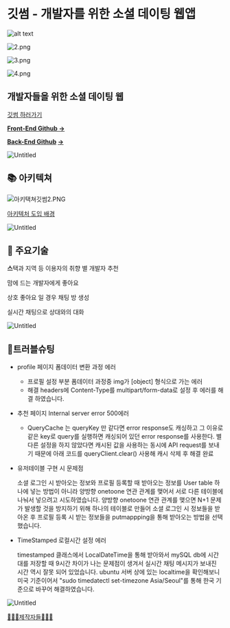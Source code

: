 # 깃썸 - 개발자를 위한 소셜 데이팅 웹앱

![alt text](1.png)


![2.png](%E1%84%80%E1%85%B5%E1%86%BA%E1%84%8A%E1%85%A5%E1%86%B7%20-%20%E1%84%80%E1%85%A2%E1%84%87%E1%85%A1%E1%86%AF%E1%84%8C%E1%85%A1%E1%84%85%E1%85%B3%E1%86%AF%20%E1%84%8B%E1%85%B1%E1%84%92%E1%85%A1%E1%86%AB%20%E1%84%89%E1%85%A9%E1%84%89%E1%85%A7%E1%86%AF%20%E1%84%83%E1%85%A6%E1%84%8B%E1%85%B5%E1%84%90%E1%85%B5%E1%86%BC%20%E1%84%8B%E1%85%B0%E1%86%B8%E1%84%8B%E1%85%A2%E1%86%B8%20051c687f0b7245368ba77165a32264be/2.png)

![3.png](%E1%84%80%E1%85%B5%E1%86%BA%E1%84%8A%E1%85%A5%E1%86%B7%20-%20%E1%84%80%E1%85%A2%E1%84%87%E1%85%A1%E1%86%AF%E1%84%8C%E1%85%A1%E1%84%85%E1%85%B3%E1%86%AF%20%E1%84%8B%E1%85%B1%E1%84%92%E1%85%A1%E1%86%AB%20%E1%84%89%E1%85%A9%E1%84%89%E1%85%A7%E1%86%AF%20%E1%84%83%E1%85%A6%E1%84%8B%E1%85%B5%E1%84%90%E1%85%B5%E1%86%BC%20%E1%84%8B%E1%85%B0%E1%86%B8%E1%84%8B%E1%85%A2%E1%86%B8%20051c687f0b7245368ba77165a32264be/3.png)

![4.png](%E1%84%80%E1%85%B5%E1%86%BA%E1%84%8A%E1%85%A5%E1%86%B7%20-%20%E1%84%80%E1%85%A2%E1%84%87%E1%85%A1%E1%86%AF%E1%84%8C%E1%85%A1%E1%84%85%E1%85%B3%E1%86%AF%20%E1%84%8B%E1%85%B1%E1%84%92%E1%85%A1%E1%86%AB%20%E1%84%89%E1%85%A9%E1%84%89%E1%85%A7%E1%86%AF%20%E1%84%83%E1%85%A6%E1%84%8B%E1%85%B5%E1%84%90%E1%85%B5%E1%86%BC%20%E1%84%8B%E1%85%B0%E1%86%B8%E1%84%8B%E1%85%A2%E1%86%B8%20051c687f0b7245368ba77165a32264be/4.png)

## 개발자들을 위한 소셜 데이팅 웹

[깃썸 하러가기](https://main.d20iwpsyv6d6f7.amplifyapp.com/)

**[Front-End Github →](https://github.com/developer-dating/gitssum-FE)**

**[Back-End Github](https://github.com/developer-dating/gitssum-BE) [→](https://github.com/bokjiri/back-end)**

![Untitled](%E1%84%80%E1%85%B5%E1%86%BA%E1%84%8A%E1%85%A5%E1%86%B7%20-%20%E1%84%80%E1%85%A2%E1%84%87%E1%85%A1%E1%86%AF%E1%84%8C%E1%85%A1%E1%84%85%E1%85%B3%E1%86%AF%20%E1%84%8B%E1%85%B1%E1%84%92%E1%85%A1%E1%86%AB%20%E1%84%89%E1%85%A9%E1%84%89%E1%85%A7%E1%86%AF%20%E1%84%83%E1%85%A6%E1%84%8B%E1%85%B5%E1%84%90%E1%85%B5%E1%86%BC%20%E1%84%8B%E1%85%B0%E1%86%B8%E1%84%8B%E1%85%A2%E1%86%B8%20051c687f0b7245368ba77165a32264be/Untitled.png)

## 📚 아키텍쳐

![아키택쳐깃썸2.PNG](%E1%84%80%E1%85%B5%E1%86%BA%E1%84%8A%E1%85%A5%E1%86%B7%20-%20%E1%84%80%E1%85%A2%E1%84%87%E1%85%A1%E1%86%AF%E1%84%8C%E1%85%A1%E1%84%85%E1%85%B3%E1%86%AF%20%E1%84%8B%E1%85%B1%E1%84%92%E1%85%A1%E1%86%AB%20%E1%84%89%E1%85%A9%E1%84%89%E1%85%A7%E1%86%AF%20%E1%84%83%E1%85%A6%E1%84%8B%E1%85%B5%E1%84%90%E1%85%B5%E1%86%BC%20%E1%84%8B%E1%85%B0%E1%86%B8%E1%84%8B%E1%85%A2%E1%86%B8%20051c687f0b7245368ba77165a32264be/%25EC%2595%2584%25ED%2582%25A4%25ED%2583%259D%25EC%25B3%2590%25EA%25B9%2583%25EC%258D%25B82.png)

[아키텍처 도입 배경](https://www.notion.so/197f8ce3a29f4c17a29c123a4a0f45ce)

![Untitled](%E1%84%80%E1%85%B5%E1%86%BA%E1%84%8A%E1%85%A5%E1%86%B7%20-%20%E1%84%80%E1%85%A2%E1%84%87%E1%85%A1%E1%86%AF%E1%84%8C%E1%85%A1%E1%84%85%E1%85%B3%E1%86%AF%20%E1%84%8B%E1%85%B1%E1%84%92%E1%85%A1%E1%86%AB%20%E1%84%89%E1%85%A9%E1%84%89%E1%85%A7%E1%86%AF%20%E1%84%83%E1%85%A6%E1%84%8B%E1%85%B5%E1%84%90%E1%85%B5%E1%86%BC%20%E1%84%8B%E1%85%B0%E1%86%B8%E1%84%8B%E1%85%A2%E1%86%B8%20051c687f0b7245368ba77165a32264be/Untitled%201.png)

## 👋 주요기술

**스**택과 지역 등 이용자의 취향 별 개발자 추천

맘에 드는 개발자에게 좋아요

상호 좋아요 일 경우 채팅 방 생성

실시간 채팅으로 상대와의 대화

![Untitled](%E1%84%80%E1%85%B5%E1%86%BA%E1%84%8A%E1%85%A5%E1%86%B7%20-%20%E1%84%80%E1%85%A2%E1%84%87%E1%85%A1%E1%86%AF%E1%84%8C%E1%85%A1%E1%84%85%E1%85%B3%E1%86%AF%20%E1%84%8B%E1%85%B1%E1%84%92%E1%85%A1%E1%86%AB%20%E1%84%89%E1%85%A9%E1%84%89%E1%85%A7%E1%86%AF%20%E1%84%83%E1%85%A6%E1%84%8B%E1%85%B5%E1%84%90%E1%85%B5%E1%86%BC%20%E1%84%8B%E1%85%B0%E1%86%B8%E1%84%8B%E1%85%A2%E1%86%B8%20051c687f0b7245368ba77165a32264be/Untitled%202.png)

## 💯트러블슈팅

- profile 페이지 폼데이터 변환 과정 에러
    - 프로필 설정 부분 폼데이터 과정중 img가 [object] 형식으로 가는 에러
    - 해결 headers에 Content-Type를 multipart/form-data로 설정 후 에러를 해결 하였습니다.
- 추천 페이지 Internal server error 500에러
    - QueryCache 는 queryKey 만 같다면 error response도 캐싱하고 그 이유로 같은 key로 query를 실행하면 캐싱되어 있던 error response를 사용한다. 별다른 설정을 하지 않았다면 캐시된 값을 사용하는 동시에 API request를 보내기 때문에 아래 코드를 queryClient.clear() 사용해 캐시 삭제 후 해결 완료
- 유저테이블 구현 시 문제점
    
    소셜 로그인 시 받아오는 정보와 프로필 등록할 때 받아오는 정보를 User table 하나에 넣는 방법이 아니라 양방향 onetoone 연관 관계를 맺어서 서로 다른 테이블에 나눠서 넣으려고 시도하였습니다.
    양방향 onetoone 연관 관계를 맺으면 N+1 문제가 발생할 것을 방지하기 위해 하나의 테이블로 만들어 소셜 로그인 시 정보들을 받아온 후 프로필 등록 시 받는 정보들을 putmappping을 통해 받아오는 방법을 선택했습니다.
    
- TimeStamped 로컬시간 설정 에러
    
    timestamped 클래스에서 LocalDateTime을 통해 받아와서 mySQL db에 시간대를 저장할 때 9시간 차이가 나는 문제점이 생겨서 실시간 채팅 메시지가 보내진 시간 역시 잘못 되어 있었습니다.
    ubuntu 서버 상에 있는 localtime을 확인해보니 미국 기준이어서 "sudo timedatectl set-timezone Asia/Seoul"를 통해 한국 기준으로 바꾸어 해결하였습니다.
    

![Untitled](%E1%84%80%E1%85%B5%E1%86%BA%E1%84%8A%E1%85%A5%E1%86%B7%20-%20%E1%84%80%E1%85%A2%E1%84%87%E1%85%A1%E1%86%AF%E1%84%8C%E1%85%A1%E1%84%85%E1%85%B3%E1%86%AF%20%E1%84%8B%E1%85%B1%E1%84%92%E1%85%A1%E1%86%AB%20%E1%84%89%E1%85%A9%E1%84%89%E1%85%A7%E1%86%AF%20%E1%84%83%E1%85%A6%E1%84%8B%E1%85%B5%E1%84%90%E1%85%B5%E1%86%BC%20%E1%84%8B%E1%85%B0%E1%86%B8%E1%84%8B%E1%85%A2%E1%86%B8%20051c687f0b7245368ba77165a32264be/Untitled%202.png)

[👩🏻‍💻제작자들🧑🏻‍💻](https://www.notion.so/55612a1e3fee471cb575b33fd59cb371)
